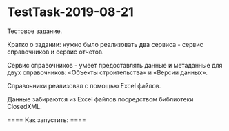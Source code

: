 ﻿# TestTask-2019-08-21

Тестовое задание.

Кратко о задании: нужно было реализовать два сервиса - сервис справочников и сервис отчетов.

Сервис справочников - умеет предоставлять данные 
и метаданные для двух справочников: «Объекты строительства» и «Версии данных».

Справочники реализовал с помощью Excel файлов.

Данные забираются из Excel файлов посредством библиотеки ClosedXML.


==== Как запустить: ====